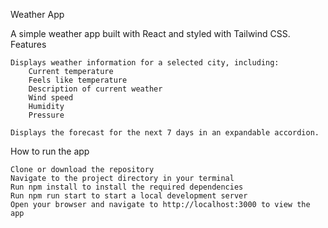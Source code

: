 Weather App

A simple weather app built with React and styled with Tailwind CSS.
Features

    Displays weather information for a selected city, including:
        Current temperature
        Feels like temperature
        Description of current weather
        Wind speed
        Humidity
        Pressure

    Displays the forecast for the next 7 days in an expandable accordion.

How to run the app

    Clone or download the repository
    Navigate to the project directory in your terminal
    Run npm install to install the required dependencies
    Run npm run start to start a local development server
    Open your browser and navigate to http://localhost:3000 to view the app
